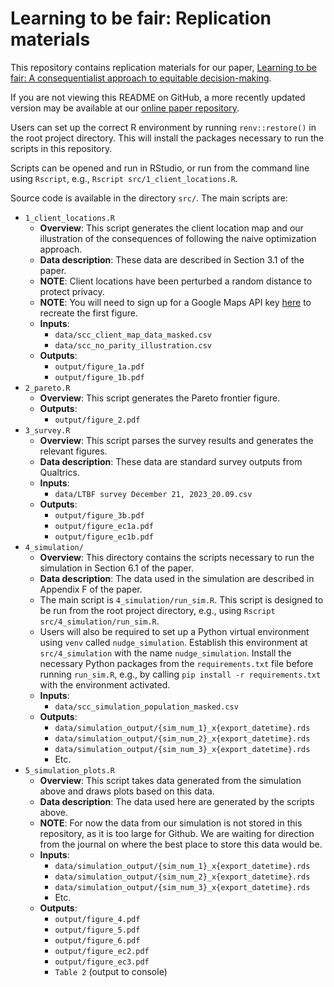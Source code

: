 # Learning to be fair: Replication materials

This repository contains replication materials for our paper, [Learning to be fair: A consequentialist approach to equitable decision-making](https://arxiv.org/abs/2109.08792).

If you are not viewing this README on GitHub, a more recently updated version may be available at our [online paper repository](https://github.com/stanford-policylab/learning-to-be-fair/).

Users can set up the correct R environment by running `renv::restore()` in the root project directory. This will install the packages necessary to run the scripts in this repository.

Scripts can be opened and run in RStudio, or run from the command line using `Rscript`, e.g., `Rscript src/1_client_locations.R`.

Source code is available in the directory `src/`. The main scripts are:

- `1_client_locations.R`
  - **Overview**: This script generates the client location map and our illustration of the consequences of following the naive optimization approach. 
  - **Data description**: These data are described in Section 3.1 of the paper. 
  - **NOTE**: Client locations have been perturbed a random distance to protect privacy.
  - **NOTE**: You will need to sign up for a Google Maps API key [here](https://developers.google.com/maps/get-started) to recreate the first figure.
  - **Inputs**:
    - `data/scc_client_map_data_masked.csv`
    - `data/scc_no_parity_illustration.csv`
  - **Outputs**:
    - `output/figure_1a.pdf`
    - `output/figure_1b.pdf`
- `2_pareto.R`
  - **Overview**: This script generates the Pareto frontier figure.
  - **Outputs**:
    - `output/figure_2.pdf`
- `3_survey.R`
  - **Overview**: This script parses the survey results and generates the relevant figures.
  - **Data description**: These data are standard survey outputs from Qualtrics.
  - **Inputs**: 
    - `data/LTBF survey December 21, 2023_20.09.csv`
  - **Outputs**:
    - `output/figure_3b.pdf`
    - `output/figure_ec1a.pdf`
    - `output/figure_ec1b.pdf`
- `4_simulation/`
  - **Overview**: This directory contains the scripts necessary to run the simulation in Section 6.1 of the paper. 
  - **Data description**: The data used in the simulation are described in Appendix F of the paper.  
  - The main script is `4_simulation/run_sim.R`. This script is designed to be run from the root project directory, e.g., using `Rscript src/4_simulation/run_sim.R`. 
  - Users will also be required to set up a Python virtual environment using `venv` called `nudge_simulation`. Establish this environment at `src/4_simulation` with the name `nudge_simulation`. Install the necessary Python packages from the `requirements.txt` file before running `run_sim.R`, e.g., by calling `pip install -r requirements.txt` with the environment activated.
  - **Inputs**:
    - `data/scc_simulation_population_masked.csv`
  - **Outputs**:
    - `data/simulation_output/{sim_num_1}_x{export_datetime}.rds`
    - `data/simulation_output/{sim_num_2}_x{export_datetime}.rds`
    - `data/simulation_output/{sim_num_3}_x{export_datetime}.rds`
    - Etc.
- `5_simulation_plots.R`
  - **Overview**: This script takes data generated from the simulation above and draws plots based on this data.
  - **Data description**: The data used here are generated by the scripts above.  
  - **NOTE**: For now the data from our simulation is not stored in this repository, as it is too large for Github. We are waiting for direction from the journal on where the best place to store this data would be.
  - **Inputs**:
    - `data/simulation_output/{sim_num_1}_x{export_datetime}.rds`
    - `data/simulation_output/{sim_num_2}_x{export_datetime}.rds`
    - `data/simulation_output/{sim_num_3}_x{export_datetime}.rds`
    - Etc.
  - **Outputs**:
    - `output/figure_4.pdf`
    - `output/figure_5.pdf`
    - `output/figure_6.pdf`
    - `output/figure_ec2.pdf`
    - `output/figure_ec3.pdf`
    - `Table 2` (output to console)
    